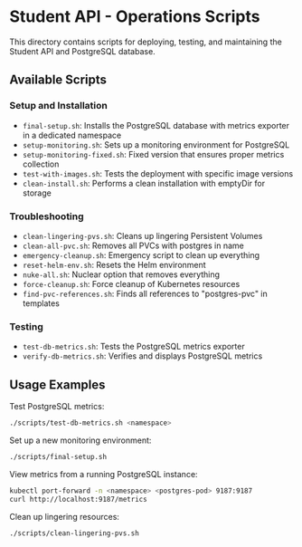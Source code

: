 # Student API - Operations Scripts

This directory contains scripts for deploying, testing, and maintaining the Student API and PostgreSQL database.

## Available Scripts

### Setup and Installation

- `final-setup.sh`: Installs the PostgreSQL database with metrics exporter in a dedicated namespace
- `setup-monitoring.sh`: Sets up a monitoring environment for PostgreSQL
- `setup-monitoring-fixed.sh`: Fixed version that ensures proper metrics collection
- `test-with-images.sh`: Tests the deployment with specific image versions
- `clean-install.sh`: Performs a clean installation with emptyDir for storage

### Troubleshooting

- `clean-lingering-pvs.sh`: Cleans up lingering Persistent Volumes
- `clean-all-pvc.sh`: Removes all PVCs with postgres in name
- `emergency-cleanup.sh`: Emergency script to clean up everything
- `reset-helm-env.sh`: Resets the Helm environment
- `nuke-all.sh`: Nuclear option that removes everything
- `force-cleanup.sh`: Force cleanup of Kubernetes resources
- `find-pvc-references.sh`: Finds all references to "postgres-pvc" in templates

### Testing

- `test-db-metrics.sh`: Tests the PostgreSQL metrics exporter
- `verify-db-metrics.sh`: Verifies and displays PostgreSQL metrics

## Usage Examples

Test PostgreSQL metrics:

```bash
./scripts/test-db-metrics.sh <namespace>
```

Set up a new monitoring environment:

```bash
./scripts/final-setup.sh
```

View metrics from a running PostgreSQL instance:

```bash
kubectl port-forward -n <namespace> <postgres-pod> 9187:9187
curl http://localhost:9187/metrics
```

Clean up lingering resources:

```bash
./scripts/clean-lingering-pvs.sh
```
